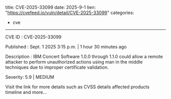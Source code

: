  
title: CVE-2025-33099
date: 2025-9-1
lien: "https://cvefeed.io/vuln/detail/CVE-2025-33099"
categories:
  - cve
---

CVE ID : CVE-2025-33099

Published :  Sept. 1
2025
3:15 p.m. | 1 hour
30 minutes ago

Description : IBM Concert Software 1.0.0 through 1.1.0 could allow a remote attacker to perform unauthorized actions using man in the middle techniques due to improper certificate validation.

Severity: 5.9 | MEDIUM

Visit the link for more details
such as CVSS details
affected products
timeline
and more...
